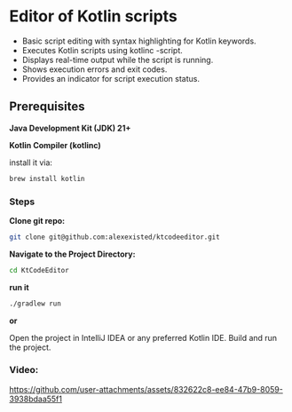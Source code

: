 # Editor of Kotlin scripts
- Basic script editing with syntax highlighting for Kotlin keywords.
- Executes Kotlin scripts using kotlinc -script.
- Displays real-time output while the script is running.
- Shows execution errors and exit codes.
- Provides an indicator for script execution status.

## Prerequisites

**Java Development Kit (JDK) 21+**

**Kotlin Compiler (kotlinc)**

install it via:
~~~bash
brew install kotlin
~~~

### Steps

**Clone git repo:**
~~~bash
git clone git@github.com:alexexisted/ktcodeeditor.git
~~~

**Navigate to the Project Directory:**
~~~bash
cd KtCodeEditor
~~~

**run it**
~~~bash
./gradlew run
~~~

**or**

Open the project in IntelliJ IDEA or any preferred Kotlin IDE.
Build and run the project.

### Video:

https://github.com/user-attachments/assets/832622c8-ee84-47b9-8059-3938bdaa55f1

